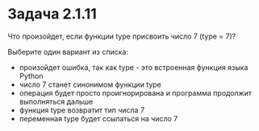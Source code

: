 # Задача 2.1.11

Что произойдет, если функции type присвоить число 7 (type = 7)?

Выберите один вариант из списка:

- произойдет ошибка, так как type - это встроенная функция языка Python
- число 7 станет синонимом функции type
- операция будет просто проигнорирована и программа продолжит выполняться дальше
- функция type возвратит тип числа 7
- переменная type будет ссылаться на число 7
